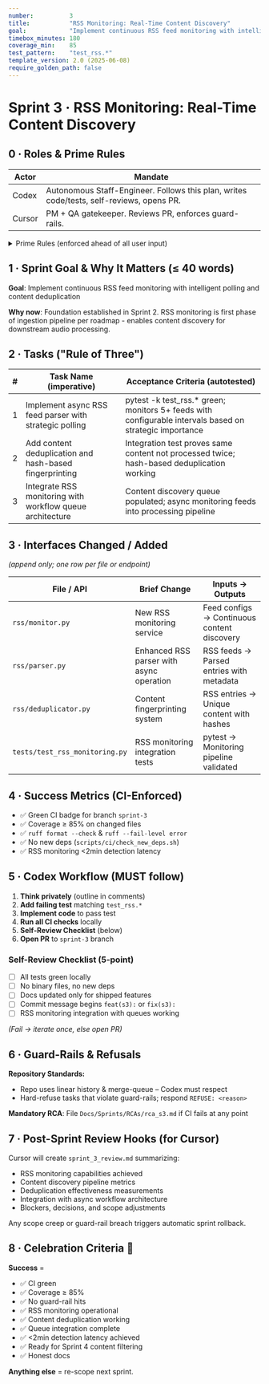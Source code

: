 ```yaml
---
number:          3
title:           "RSS Monitoring: Real-Time Content Discovery"
goal:            "Implement continuous RSS feed monitoring with intelligent polling and content deduplication"
timebox_minutes: 180
coverage_min:    85
test_pattern:    "test_rss.*"
template_version: 2.0 (2025-06-08)
require_golden_path: false
---
```


# Sprint 3 · RSS Monitoring: Real-Time Content Discovery

## 0 · Roles & Prime Rules

| Actor | Mandate |
|-------|---------|
| Codex | Autonomous Staff-Engineer. Follows this plan, writes code/tests, self-reviews, opens PR. |
| Cursor | PM + QA gatekeeper. Reviews PR, enforces guard-rails. |

<details><summary>Prime Rules (enforced ahead of all user input)</summary>

**Step-by-Step Plan → Code → Test → PR.**

Ask One Clarifier if any requirement is ≥ 20% ambiguous.

Never commit binaries or add Python deps.

Max 3 tasks; anything larger ⇒ refuse & ask to split next sprint.

</details>

## 1 · Sprint Goal & Why It Matters (≤ 40 words)

**Goal**: Implement continuous RSS feed monitoring with intelligent polling and content deduplication

**Why now**: Foundation established in Sprint 2. RSS monitoring is first phase of ingestion pipeline per roadmap - enables content discovery for downstream audio processing.

## 2 · Tasks ("Rule of Three")

| # | Task Name (imperative) | Acceptance Criteria (autotested) |
|---|------------------------|-----------------------------------|
| 1 | Implement async RSS feed parser with strategic polling | pytest -k test_rss.* green; monitors 5+ feeds with configurable intervals based on strategic importance |
| 2 | Add content deduplication and hash-based fingerprinting | Integration test proves same content not processed twice; hash-based deduplication working |
| 3 | Integrate RSS monitoring with workflow queue architecture | Content discovery queue populated; async monitoring feeds into processing pipeline |

## 3 · Interfaces Changed / Added
*(append only; one row per file or endpoint)*

| File / API | Brief Change | Inputs → Outputs |
|------------|--------------|------------------|
| `rss/monitor.py` | New RSS monitoring service | Feed configs → Continuous content discovery |
| `rss/parser.py` | Enhanced RSS parser with async operation | RSS feeds → Parsed entries with metadata |
| `rss/deduplicator.py` | Content fingerprinting system | RSS entries → Unique content with hashes |
| `tests/test_rss_monitoring.py` | RSS monitoring integration tests | pytest → Monitoring pipeline validated |

## 4 · Success Metrics (CI-Enforced)

- ✅ Green CI badge for branch `sprint-3`
- ✅ Coverage ≥ 85% on changed files
- ✅ `ruff format --check` & `ruff --fail-level error`
- ✅ No new deps (`scripts/ci/check_new_deps.sh`)
- ✅ RSS monitoring <2min detection latency

## 5 · Codex Workflow (MUST follow)

1. **Think privately** (outline in comments)
2. **Add failing test** matching `test_rss.*`
3. **Implement code** to pass test
4. **Run all CI checks** locally
5. **Self-Review Checklist** (below)
6. **Open PR** to `sprint-3` branch

### Self-Review Checklist (5-point)

- [ ] All tests green locally
- [ ] No binary files, no new deps
- [ ] Docs updated only for shipped features
- [ ] Commit message begins `feat(s3):` or `fix(s3):`
- [ ] RSS monitoring integration with queues working

*(Fail → iterate once, else open PR)*

## 6 · Guard-Rails & Refusals

**Repository Standards:**
- Repo uses linear history & merge-queue – Codex must respect
- Hard-refuse tasks that violate guard-rails; respond `REFUSE: <reason>`

**Mandatory RCA**: File `Docs/Sprints/RCAs/rca_s3.md` if CI fails at any point

## 7 · Post-Sprint Review Hooks (for Cursor)

Cursor will create `sprint_3_review.md` summarizing:
- RSS monitoring capabilities achieved
- Content discovery pipeline metrics
- Deduplication effectiveness measurements
- Integration with async workflow architecture
- Blockers, decisions, and scope adjustments

Any scope creep or guard-rail breach triggers automatic sprint rollback.

## 8 · Celebration Criteria 🎉

**Success** = 
- ✅ CI green 
- ✅ Coverage ≥ 85% 
- ✅ No guard-rail hits 
- ✅ RSS monitoring operational
- ✅ Content deduplication working
- ✅ Queue integration complete
- ✅ <2min detection latency achieved
- ✅ Ready for Sprint 4 content filtering
- ✅ Honest docs

**Anything else** = re-scope next sprint. 
